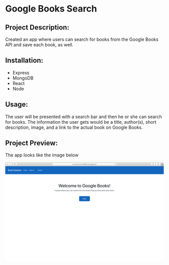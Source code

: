 # Google Books Search

## Project Description:
Created an app where users can search for books from the Google Books API and save each book, as well.

## Installation:
* Express
* MongoDB
* React
* Node

## Usage:
The user will be presented with a search bar and then he or she can search for books. The information the user gets would be a title, author(s), short description, image, and a link to the actual book on Google Books.


## Project Preview:
The app looks like the image below

![Preview](./client/src/image/googlebook.png)

